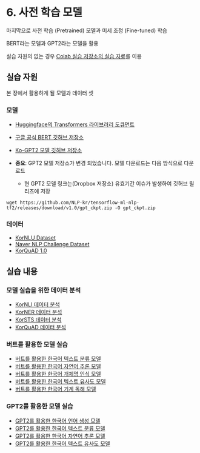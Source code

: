 # 6. 사전 학습 모델

마지막으로 사전 학습 (Pretrained) 모델과 미세 조정 (Fine-tuned) 학습

BERT라는 모델과 GPT2라는 모델을 활용

실습 자원의 없는 경우 [Colab 실습 저장소의 실습 자료](https://github.com/NLP-kr/tensorflow-ml-nlp-tf2-colab)를 이용

## 실습 자원

본 장에서 활용하게 될 모델과 데이터 셋

### 모델

- [Huggingface의 Transformers 라이브러리 도큐먼트](https://huggingface.co/transformers/)
- [구글 공식 BERT 깃허브 저장소](https://github.com/google-research/bert)
- [Ko-GPT2 모델 깃허브 저장소](https://github.com/SKT-AI/KoGPT2)

- **중요**: GPT2 모델 저장소가 변경 되었습니다. 모델 다운로드는 다음 방식으로 다운로드
   - 현 GPT2 모델 링크는(Dropbox 저장소) 유효기간 이슈가 발생하여 깃허브 릴리즈에 저장
```
wget https://github.com/NLP-kr/tensorflow-ml-nlp-tf2/releases/download/v1.0/gpt_ckpt.zip -O gpt_ckpt.zip
```


### 데이터

- [KorNLU Dataset](https://github.com/kakaobrain/KorNLUDatasets)
- [Naver NLP Challenge Dataset](https://github.com/naver/nlp-challenge)
- [KorQuAD 1.0](https://korquad.github.io/KorQuad%201.0/)

## 실습 내용

### 모델 실습을 위한 데이터 분석

- [KorNLI 데이터 분석](./6.2.2.KorNLI_EDA.ipynb)
- [KorNER 데이터 분석](./6.2.3.NER_EDA.ipynb)
- [KorSTS 데이터 분석](./6.2.4.KorSTS_EDA.ipynb)
- [KorQuAD 데이터 분석](./6.2.5.KorQuAD_EDA.ipynb)

### 버트를 활용한 모델 실습
- [버트를 활용한 한국어 텍스트 분류 모델](./6.2.1.bert_finetune_NSMC.ipynb)
- [버트를 활용한 한국어 자연어 추론 모델](./6.2.2.bert_finetune_KorNLI.ipynb)
- [버트를 활용한 한국어 개체명 인식 모델](./6.2.3.bert_finetune_NER.ipynb)
- [버트를 활용한 한국어 텍스트 유사도 모델](./6.2.4.bert_finetune_KorSTS.ipynb)
- [버트를 활용한 한국어 기계 독해 모델](./6.2.5.bert_finetune_KorQuAD.ipynb)

### GPT2를 활용한 모델 실습
- [GPT2를 활용한 한국어 언어 생성 모델](./6.4.1.gpt2_finetune_LM.ipynb)
- [GPT2를 활용한 한국어 텍스트 분류 모델](./6.4.2.gpt2_finetune_NSMC.ipynb)
- [GPT2를 활용한 한국어 자연어 추론 모델](./6.4.3.gpt2_finetune_KorNLI.ipynb)
- [GPT2를 활용한 한국어 텍스트 유사도 모델](./6.4.4.gpt2_finetune_KorSTS.ipynb)

